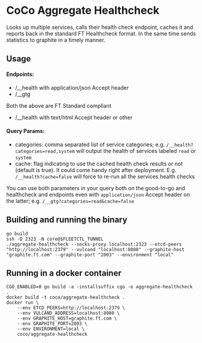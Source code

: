 # CoCo Aggregate Healthcheck

Looks up multiple services, calls their health check endpoint, caches it and reports back in the standard FT Healthcheck format.
In the same time sends statistics to graphite in a timely manner.

## Usage


#### Endpoints:

* /__health with application/json Accept header
* /__gtg

Both the above are FT Standard compliant

* /__health with text/html Accept header or other

#### Query Params:

* categories: comma separated list of service categories; e.g. `/__health?categories=read,system` will output the health of services labeled `read` or `system`
* cache: flag indicating to use the cached health check results or not (default is true). It could come handy right after deployment. E.g. `/__health?cache=false` will force to re-run all the services health checks

You can use both parameters in your query both on the good-to-go and healthcheck and endpoints even with `application/json` Accept header on the latter; e.g. `/__gtg?categories=read&cache=false`

## Building and running the binary

```
go build
ssh -D 2323 -N core@$FLEETCTL_TUNNEL
./aggregate-healthcheck --socks-proxy localhost:2323 --etcd-peers "http://localhost:2379" --vulcand "localhost:8080" --graphite-host "graphite.ft.com" --graphite-port "2003" --environment "local"
```

## Running in a docker container

```
CGO_ENABLED=0 go build -a -installsuffix cgo -o aggregate-healthcheck .
docker build -t coco/aggregate-healthcheck .
docker run \
    --env ETCD_PEERS=http://localhost:2379 \
    --env VULCAND_ADDRESS=localhost:8080 \
	--env GRAPHITE_HOST=graphite.ft.com \
	--env GRAPHITE_PORT=2003 \
	--env ENVIRONMENT=local \
    coco/aggregate-healthcheck
```
